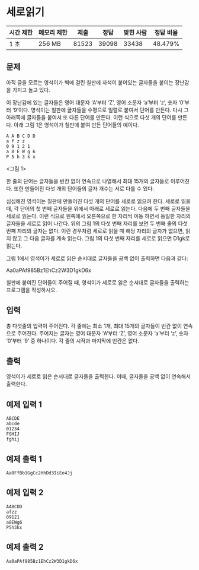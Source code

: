 

# 세로읽기[](https://www.acmicpc.net/problem/10798)

| 시간 제한 | 메모리 제한 | 제출 | 정답 | 맞힌 사람 | 정답 비율 |
| --- | --- | --- | --- | --- | --- |
| 1 초 | 256 MB | 81523 | 39098 | 33438 | 48.479% |

## 문제

아직 글을 모르는 영석이가 벽에 걸린 칠판에 자석이 붙어있는 글자들을 붙이는 장난감을 가지고 놀고 있다.

이 장난감에 있는 글자들은 영어 대문자 ‘A’부터 ‘Z’, 영어 소문자 ‘a’부터 ‘z’, 숫자 ‘0’부터 ‘9’이다. 영석이는 칠판에 글자들을 수평으로 일렬로 붙여서 단어를 만든다. 다시 그 아래쪽에 글자들을 붙여서 또 다른 단어를 만든다. 이런 식으로 다섯 개의 단어를 만든다. 아래 그림 1은 영석이가 칠판에 붙여 만든 단어들의 예이다.

```
A A B C D D
a f z z
0 9 1 2 1
a 8 E W g 6
P 5 h 3 k x
```

<그림 1>

한 줄의 단어는 글자들을 빈칸 없이 연속으로 나열해서 최대 15개의 글자들로 이루어진다. 또한 만들어진 다섯 개의 단어들의 글자 개수는 서로 다를 수 있다.

심심해진 영석이는 칠판에 만들어진 다섯 개의 단어를 세로로 읽으려 한다. 세로로 읽을 때, 각 단어의 첫 번째 글자들을 위에서 아래로 세로로 읽는다. 다음에 두 번째 글자들을 세로로 읽는다. 이런 식으로 왼쪽에서 오른쪽으로 한 자리씩 이동 하면서 동일한 자리의 글자들을 세로로 읽어 나간다. 위의 그림 1의 다섯 번째 자리를 보면 두 번째 줄의 다섯 번째 자리의 글자는 없다. 이런 경우처럼 세로로 읽을 때 해당 자리의 글자가 없으면, 읽지 않고 그 다음 글자를 계속 읽는다. 그림 1의 다섯 번째 자리를 세로로 읽으면 D1gk로 읽는다.

그림 1에서 영석이가 세로로 읽은 순서대로 글자들을 공백 없이 출력하면 다음과 같다:

Aa0aPAf985Bz1EhCz2W3D1gkD6x

칠판에 붙여진 단어들이 주어질 때, 영석이가 세로로 읽은 순서대로 글자들을 출력하는 프로그램을 작성하시오.

## 입력

총 다섯줄의 입력이 주어진다. 각 줄에는 최소 1개, 최대 15개의 글자들이 빈칸 없이 연속으로 주어진다. 주어지는 글자는 영어 대문자 ‘A’부터 ‘Z’, 영어 소문자 ‘a’부터 ‘z’, 숫자 ‘0’부터 ‘9’ 중 하나이다. 각 줄의 시작과 마지막에 빈칸은 없다.

## 출력

영석이가 세로로 읽은 순서대로 글자들을 출력한다. 이때, 글자들을 공백 없이 연속해서 출력한다.

## 예제 입력 1

```
ABCDE
abcde
01234
FGHIJ
fghij

```

## 예제 출력 1

```
Aa0FfBb1GgCc2HhDd3IiEe4Jj

```

## 예제 입력 2

```
AABCDD
afzz
09121
a8EWg6
P5h3kx

```

## 예제 출력 2

```
Aa0aPAf985Bz1EhCz2W3D1gkD6x
```
